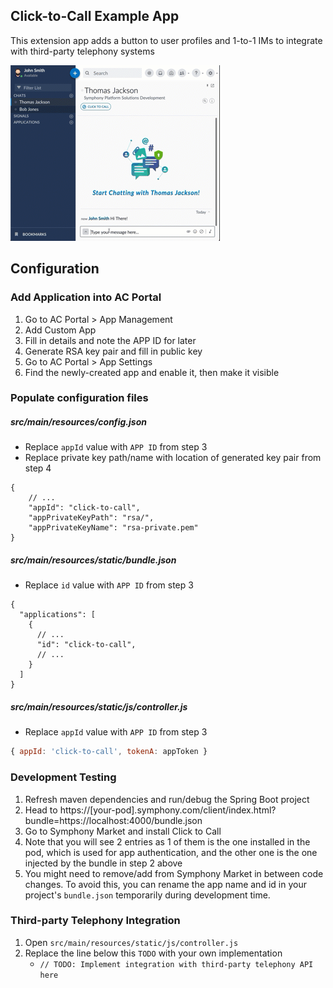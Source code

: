 ## Click-to-Call Example App
This extension app adds a button to user profiles and 1-to-1 IMs to integrate with third-party telephony systems

![](click-to-call-demo.gif)

## Configuration
### Add Application into AC Portal
1. Go to AC Portal > App Management
2. Add Custom App
3. Fill in details and note the APP ID for later
4. Generate RSA key pair and fill in public key
5. Go to AC Portal > App Settings
6. Find the newly-created app and enable it, then make it visible

### Populate configuration files
##### src/main/resources/config.json
* Replace ``appId`` value with ``APP ID`` from step 3
* Replace private key path/name with location of generated key pair from step 4
````json5
{
    // ...
    "appId": "click-to-call",
    "appPrivateKeyPath": "rsa/",
    "appPrivateKeyName": "rsa-private.pem"
}
````

##### src/main/resources/static/bundle.json
* Replace ``id`` value with ``APP ID`` from step 3
````json5
{
  "applications": [
    {
      // ...
      "id": "click-to-call",
      // ...
    }
  ]
}
````

##### src/main/resources/static/js/controller.js
* Replace ``appId`` value with ``APP ID`` from step 3
````javascript
{ appId: 'click-to-call', tokenA: appToken }
````

### Development Testing
1. Refresh maven dependencies and run/debug the Spring Boot project
2. Head to https://[your-pod].symphony.com/client/index.html?bundle=https://localhost:4000/bundle.json
3. Go to Symphony Market and install Click to Call
4. Note that you will see 2 entries as 1 of them is the one installed in the pod, which is used for app authentication, and the other one is the one injected by the bundle in step 2 above
5. You might need to remove/add from Symphony Market in between code changes. To avoid this, you can rename the app name and id in your project's ``bundle.json`` temporarily during development time. 

### Third-party Telephony Integration
1. Open ``src/main/resources/static/js/controller.js``
2. Replace the line below this ``TODO`` with your own implementation
   * ``// TODO: Implement integration with third-party telephony API here``
